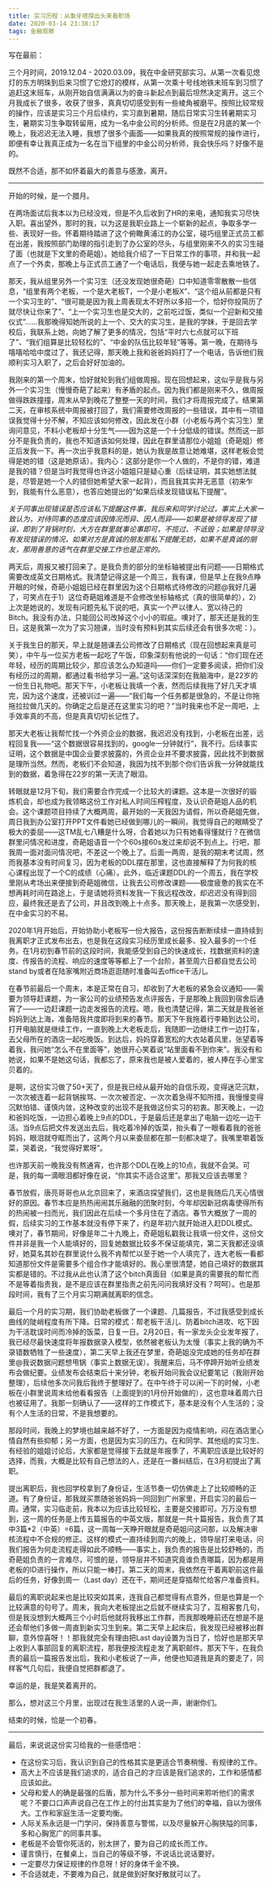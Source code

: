 ```yaml
---
title: 实习历程：从象牙塔探出头来看职场
date: 2020-03-14 23:38:17
tags: 金融观察
---
```


写在最前：

三个月时间，2019.12.04 - 2020.03.09，我在中金研究部实习。从第一次看见熄灯的东方明珠到后来习惯了它熄灯的模样，从第一次乘十号线地铁末班车到习惯了追赶这末班车，从刚开始自信满满以为的奋斗新起点到最后坦然决定离开。这三个月我成长了很多，收获了很多，真真切切感受到有一些棱角被磨平。按照比较常规的操作，应该是实习三个月后续约，实习直到暑期，随后日常实习生转暑期实习生，暑期实习生争取转留用，成为一名中金公司的分析师。但是在2月底的某一个晚上，我迟迟无法入睡，我想了很多个画面——如果我真的按照常规的操作进行，即便有幸让我真正成为一名在当下组里的中金公司分析师，我会快乐吗？好像不是的。

既然不合适，那不如怀着最大的善意与感激，离开。

---

开始的时候，是一个腊月。

在两场面试后我本以为已经没戏，但是不久后收到了HR的来电，通知我实习尽快入职。喜出望外，那时的我，以为这是我职业路上一个崭新的起点，争取多学一些、表现好一些。怀着期待踏进了这个俯瞰黄浦江的办公室，碰巧组里正式员工都在出差，我按照部门助理的指引走到了办公室的尽头，与组里刚来不久的实习生碰了面（也就是下文里的奇葩姐）。她给我介绍了一下日常工作的事项，并和我一起点了一个外卖，那晚上与正式员工通了一个电话后，我便与她一起走去乘地铁了。

那天，我从组里另外一个实习生（还没发现她很奇葩）口中知道零零散散一些信息，“组里有两个老板，一个是大老板T，一个是小老板X”、“这个组从前都是只有一个实习生的”、“很可能是因为我上周表现太不好所以多招一个，恰好你投简历了就尽快让你来了”、“上一个实习生也是交大的，之前吃过饭，类似一个迎新和交接仪式”……我那晚得知她所说的上一个、交大的实习生，是我的学妹，于是回去学校后，我联系上她，向她了解了更多的情况，包括“平时六七点就可以下班了”、“我们组算是比较轻松的”、“中金的队伍比较年轻”等等。第一晚，在期待与嘻嘻哈哈中度过了，我还记得，那天晚上我和爸爸妈妈打了一个电话，告诉他们我顺利实习入职了，之后会好好加油的。

我刚来的第一个周末，恰好就轮到我们组做周报。现在回想起来，这似乎是我与另外一个实习生（慢慢奇葩了起来）有矛盾的起点。因为我们都是刚来不久，做周报做得跌跌撞撞，周末从早到晚花了整整一天的时间，我们才将周报完成了。结果第二天，在审核系统中周报被打回了，我们需要修改周报的一些错误，其中有一项错误我觉得十分不解，不知应该如何修改，因此发在小群（小老板与两个实习生）里询问意见，不料小老板却十分生气——因为这是一个十分低级的错误。然而这一部分不是我负责的，我也不知道该如何处理，因此在群里请那位小姐姐（奇葩姐）修正后发我一下。再一次出乎我意料的是，她认为我是故意让她难堪，这样老板会觉得是她的错（这是她原话）。我内心：这部分是你一个人做的，不是你的错，难道是我的错？但是当时我觉得也许这小姐姐只是疑心重（后续证明，其实她想法就是，尽管是她一个人的错但她希望大家一起背），而且我其实并无恶意（初来乍到，我能有什么恶意），也答应她提出的“如果后续发现错误私下提醒”。

*关于同事出现错误是否应该私下提醒这件事，我后来和同学讨论过，事实上大家一致认为，对待同事的态度应该因情况而异、因人而异——如果是被领导发现了错误，即到了背锅时刻，大方在群里就事论事即可，不揽过、不诋毁；如果是领导没有发现错误的情况，如果对方是真诚的朋友那私下提醒无妨，如果不是真诚的朋友，那用善意的语气在群里交接工作也是正常的。*

两天后，周报又被打回来了。是我负责的部分的坐标轴被提出有问题——日期格式需要改成英文日期格式。我清楚记得这是一个周三，我有课，但是早上在我9点睁开眼的时候，奇葩小姐姐已经在群里因为这个日期格式待修改的问题@我好几遍了，可笑点在于1）这位奇葩姐难道是不会修改坐标轴格式（真的很简单的），2）上次是她说的，发现有问题先私下说的吧，真实一个严以律人、宽以待己的Bitch。我没有办法，只能回公司改掉这个小小的瑕疵。噢对了，那天还是我的生日。这是我第一次为了实习翘课，当时没有预料到其实后续还会有很多次呢：）。

关于我生日的那天，早上就是翘课去公司修改了日期格式（现在回想起来真是可笑），中午与一位买方老板一起吃了午饭，印象深刻有他说的一句话：“你们现在还年轻，经历的周期比较少，那应该怎么办知道吗——你们一定要多阅读，把你们没有经历过的周期，都通过看书给学习一遍。”这句话深深刻在我脑海中，是22岁的一份生日礼物吧。那天下午，小老板让我填一个表，然而后续我拖了好几天才填完，因为这个速度，还被训过一遍——“我们每一个任务都是很急的，不是让你拖拖拉拉做几天的。你确定之后是还在这里实习的吧？”当时我来也不足一周吧，上手效率真的不高，但是真真切切长记性了。

那天大老板让我帮忙找一个外资企业的数据，我迟迟没有找到，小老板在出差，远程回复我——“这个数据很容易找到的，google一分钟就行”，我不行。后续事实证明，这个数据是中国企业要求披露的，外资企业并不要求披露，因此找不到数据是理所当然。然而，老板们不会知道，我因为找不到那个你们告诉我一分钟就能找到的数据，着急得在22岁的第一天流了眼泪。

转眼就是12月下旬，我们需要合作完成一个比较大的课题。这本是一次很好的锻炼机会，却也成为我领略这份工作对私人时间压榨程度，及认识奇葩姐人品的机会。这个课题项目持续了大概两周，最开始的一天我因为请假，所以奇葩姐先做，周日我到办公室打开PPT文件看她已经做到哪儿的一瞬间，我觉得自己的眼睛受了极大的委屈——这TM乱七八糟是什么呀，合着她以为只有她看得懂就行？在微信群里问情况和进度，奇葩姐语音一个个60s接60s发过来却说不到点上。行吧，那我周一面对面问情况吧，不差这一个晚上了。后面一两周，是我的期末考试周，然而我基本没有时间复习，因为老板的DDL摆在那里，这也直接解释了为何我的核心课程出现了一个C的成绩（心痛）。此外，临近课题DDL的一个周五，我在学校里刚从考场出来便接到奇葩姐微信，让我去公司修改课题——极度疲惫的我实在不想再耗时间在路途上，于是请她将资料发我一下我远程改改，却迟迟没有得到回应，最终我还是去了公司，并且改到晚上十点多。那天晚上，是我第一次感受到，在中金实习的不易。

2020年1月开始后，开始协助小老板写一份大报告，这份报告断断续续一直持续到我离职才正式发布出去，也是我在这段实习经历里成长最多、投入最多的一个任务。在1月初到春节前的这段时间，我能感受到自己的快速成长，找数据资料的速度、传报告的流程、响应的速度等等都上了一个台阶，甚至周六日都自觉去公司stand by或者在陆家嘴附近商场逛逛随时准备叫去office干活儿。

在春节前最后一个周末，本是正常在自习，却收到了大老板的紧急会议通知——需要为领导赶课题，为一家公司的业绩预告发点评报告，于是那晚上我回到宿舍后通宵了——一边赶课题一边走发报告的流程。嗯，我也清楚记得，第二天就是我爸爸妈妈到达上海，准备陪我共度即将到来的春节。那天下午我拖着行李箱到达公司，打开电脑就是继续工作，一直到晚上大老板走后，我随即一边继续工作一边打车，去父母所在的酒店一起吃晚饭。到达后，妈妈穿着宽松的大衣站着风里，张望着等着我，我问她“怎么不在里面等”，她很开心笑着说“站里面看不到你来”。我没有和她说，如果不是她这句话，我都忘了，原来我也是被人爱着的，被人捧在手心里宝贝着的。

是啊，这份实习做了50+天了，但是我已经从最开始的自信乐观，变得迷茫沉默，一次次被连着一起背锅挨骂、一次次被否定、一次次着急得不知所措，我慢慢变得沉默怕错、谨慎内敛，这种改变的出现不是我做这份实习的初衷。那天晚上，一边和爸妈吃饭，一边担心着晚上9点的DDL，于是最后还是拿出了电脑一边吃一边干活。当9点后把文件发送出去后，我吃着冷掉的饭菜，抬头看了一眼看着我的爸爸妈妈，眼泪就夺眶而出了，这两个月以来委屈都在那一刻都决堤了。我嘴里嚼着饭菜，哭着说，“我觉得好累呀”。

也许那天前一晚我没有熬通宵，也许那个DDL在晚上的10点，我就不会哭。可是，我的每一滴眼泪都好像在说，“你其实不适合这里”。那我又应该去哪里？

春节放假，唐亮哥哥也从北京回来了，来酒店探望我们，这也是我随后几天心情很好的原因。春节本应是热热闹闹其乐融融的团聚时刻，今年却因新冠病毒使得所有的热闹被一扫而光，我们因此在后续一个多月住在了酒店。春节大概放了一周的假，后续实习的工作基本就没有停下来了，约是年初六就开始进入赶DDL模式。噢对了，春节期间，好像是年二十九晚上，奇葩姐私戳我让我填一份文件，这份文件并非是我一个人能填好的，回复她数据比较多不保证能填完，第二天我都还没填好，她莫名其妙在群里说什么我不肯帮忙以至于她一个人填完了，连大老板一看都知道那份文件是需要多个组合作才能填好的。我心里很清楚，她自己填好的数据其实都是错的。不过我从此也认清了这个bitch真面目（如果是真的需要我的帮忙而不是等着指责我，是不是应该在群里指责之前先问问我填好没有？呵呵）。也是那段时间，我有了三个月实习期满就离职的信念。

最后一个月的实习期，我们协助老板做了一个课题、几篇报告，不过我感受到成长曲线的陡峭程度有所下降。日常的模式：帮老板干活儿、防着bitch进攻、吃下因为干活耽误时间而冷掉的饭菜，日复一日。2月20日，有一家龙头企业发年报了，我已经尽最快速度将年报数据录入模型，依然被老板认为太慢（事实上我的确为不录错数牺牲了一些速度），第二天早上我还在梦里，奇葩姐没完成她的任务却在群里@我说数据问题想甩锅（事实上数据无误）。我醒来后，马不停蹄开始听业绩发布会做纪要。业绩发布会结束后十来分钟，老板开始问我会议纪要笔记（我刚开始整理），后续他多次问我后我终于整理好了。在中午终于可以闲一下的时候，小老板在小群里说周末给他看看报告（上面提到的1月份开始做的），这也意味着周六日也被征用了。我那一刻确认了——这样的工作模式下，基本是没有个人生活的；没有个人生活的日常，不是我想要的。

那段时间，我晚上的梦境也越来越不好了，一方面是因为疫情影响，闷在酒店里心情自然有些抑郁；另一方面，也是因为实习的压力。在和同学、其他组的实习生、有经验的姐姐讨论后，大家都是觉得接下去就是年报季了，不离职应该是比较好的选择，而我，大概是比较有自己想法的人，还是在一番纠结后，在3月初提出了离职。

提出离职后，我也回学校拿到了身份证，生活节奏一切仿佛走上了比较顺畅的正道。有了身份证，那我就买票随爸爸妈妈一同回到广州家里，开启实习的最后一周。通常，实习临走前，我本以为应该比较轻松，主要是交接即可。万万没有想到，这一周的任务是上传五篇报告的中英文版，那就是一共十篇报告，我负责了其中3篇*2（中英）=6篇，这一周每一天睁开眼就是奇葩姐问这问那，以及解决审核流程中不合规的修正。这样的模式一直持续到周六的晚上，领导层打来电话，问我们报告为何走流程走得如此不顺畅——事实上，我负责的报告是比较舒畅的，而奇葩姐负责的一言难尽，可恨的是，领导层并不知道究竟谁负责哪篇，因为都是用老板的ID进行操作，所以只能一棒打。第二天的周末，我依然在干着离职前这件最后的任务，好像到周一（Last day）还在干，期间还是穿插帮忙给客户准备资料。

最后的离职说起来也是比较突如其来，连我自己都觉得有点意外，但是也算是一个比较满意的句号了。周末，我向大老板提出之后就不继续实习了，互相客套几句，但是我没想到大概两三个小时后他就将我移出工作群，而我那晚睡前还在想是不是还会帮他们多做一周直到新实习生到来。第二天早上起床后，我发现已经被移出群聊，意外惊喜呀！！那我就完全有理由把Last day设置为当日了，恰好也是那天早上收到人事部回复的离职流程，那我便按流程走发了离职邮件。那天下午，在我负责的最后一篇报告发出后，我和小老板说了一声，他便也知道我是真的要走了，同样客气几句后，我便自觉把群都退了。

幸运的是，我是笑着离开的。

那么，想对这三个月里，出现过在我生活里的人说一声，谢谢你们。

结束的时候，恰是一个初春。

---

最后，来说说这份实习给我的一些感悟吧：

+ 在这份实习后，我认识到自己的性格其实是更适合节奏稍慢、有规律的工作。
+ 高大上不应该是我们追求的，适合自己的才应该是我们追求的，工作和感情都应该如此。
+ 父母和爱人的确是最强的后盾，那为什么不多分一些时间来聆听他们的需求呢？不要口口声声说自己在工作上的付出其实是为了他们的幸福，自以为很伟大。工作和家庭生活一定要均衡。
+ 人际关系永远是一门学问，保持善意与警惕，以及尽量躲开心胸狭隘的同事，多和心胸宽广的同事共事。
+ 老板是不会管你死活的，别太拼了，要为自己的成长而工作。
+ 谨言慎行，在餐桌上，当自己的等级不够，不说话比说话要好。
+ 一定要尽力保证规律的作息呀！好的身体千金不换。
+ 不合适就走，不要难为自己，就是做到好聚好散就可以了。

